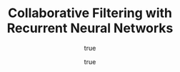 ---
arxiv: 1608.07400v1
author:
- family: Devooght
  given: Robin
  institute: ULB, IRIDIA
- family: Bersini
  given: Hugues
  institute: ULB, IRIDIA
layout: refuses
section: pre
title: Collaborative Filtering with Recurrent Neural Networks
---